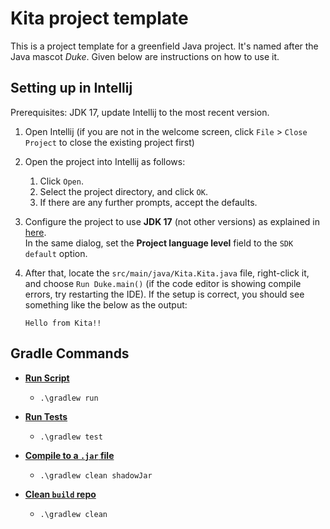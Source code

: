 # Kita project template

This is a project template for a greenfield Java project. It's named after the Java mascot _Duke_. Given below are instructions on how to use it.

## Setting up in Intellij

Prerequisites: JDK 17, update Intellij to the most recent version.

1. Open Intellij (if you are not in the welcome screen, click `File` > `Close Project` to close the existing project first)

2. Open the project into Intellij as follows:
   
   1. Click `Open`.
   2. Select the project directory, and click `OK`.
   3. If there are any further prompts, accept the defaults.

3. Configure the project to use **JDK 17** (not other versions) as explained in [here](https://www.jetbrains.com/help/idea/sdk.html#set-up-jdk).<br>
   In the same dialog, set the **Project language level** field to the `SDK default` option.

4. After that, locate the `src/main/java/Kita.Kita.java` file, right-click it, and choose `Run Duke.main()` (if the code editor is showing compile errors, try restarting the IDE). If the setup is correct, you should see something like the below as the output:
   
   ```
   Hello from Kita!!
   ```

## Gradle Commands

- **<u>Run Script</u>**
  
  - ```
    .\gradlew run 
    ```

- **<u>Run Tests</u>**
  
  - ```
    .\gradlew test
    ```

- **<u>Compile to a `.jar` file</u>**
  
  - ```
    .\gradlew clean shadowJar
    ```

- **<u>Clean `build` repo</u>**
  
  - ```
    .\gradlew clean
    ```
